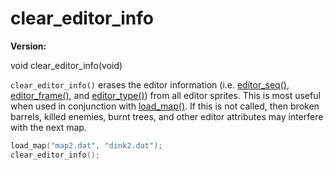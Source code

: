 # clear_editor_info

**Version:** <VersionInfo dink="1.08" standalone />&nbsp;<VersionInfo freedink="" standalone />&nbsp;<VersionInfo dinkhd="" standalone />&nbsp;<VersionInfo yedink="" standalone />

<Prototype>void clear_editor_info(void)</Prototype>

`clear_editor_info()` erases the editor information (i.e. [editor_seq()](./editor-seq.md), [editor_frame()](./editor-frame.md), and [editor_type()](./editor-type.md)) from all editor sprites. This is most useful when used in conjunction with [load_map()](./load-map.md). If this is not called, then broken barrels, killed enemies, burnt trees, and other editor attributes may interfere with the next map.

```c
load_map("map2.dat", "dink2.dat");
clear_editor_info();
```
